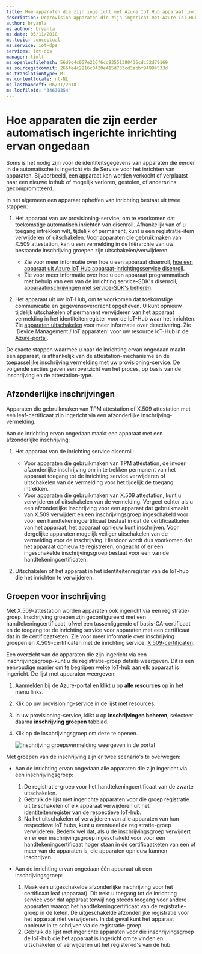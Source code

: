 ```yaml
---
title: Hoe apparaten die zijn ingericht met Azure IoT Hub apparaat inrichtingsservice inrichting ervan ongedaan | Microsoft Docs
description: Deprovision-apparaten die zijn ingericht met Azure IoT Hub apparaat inrichten van Service
author: bryanla
ms.author: bryanla
ms.date: 05/11/2018
ms.topic: conceptual
ms.service: iot-dps
services: iot-dps
manager: timlt
ms.openlocfilehash: 56d9c4c057e226f6cd93551380436cdc52d79169
ms.sourcegitcommit: 266fe4c2216c0420e415d733cd3abbf94994533d
ms.translationtype: MT
ms.contentlocale: nl-NL
ms.lasthandoff: 06/01/2018
ms.locfileid: "34630354"
---
```

# <a name="how-to-deprovision-devices-that-were-previously-auto-provisioned"></a>Hoe apparaten die zijn eerder automatisch ingerichte inrichting ervan ongedaan 

Soms is het nodig zijn voor de identiteitsgegevens van apparaten die eerder in de automatische is ingericht via de Service voor het inrichten van apparaten. Bijvoorbeeld, een apparaat kan worden verkocht of verplaatst naar een nieuwe iothub of mogelijk verloren, gestolen, of anderszins gecompromitteerd. 

In het algemeen een apparaat opheffen van inrichting bestaat uit twee stappen:

1. Het apparaat van uw provisioning-service, om te voorkomen dat toekomstige automatisch inrichten van disenroll. Afhankelijk van of u toegang intrekken wilt, tijdelijk of permanent, kunt u een registratie-item verwijderen of uitschakelen. Voor apparaten die gebruikmaken van X.509 attestation, kan u een vermelding in de hiërarchie van uw bestaande inschrijving groepen zijn uitschakelen/verwijderen.  
 
   - Zie voor meer informatie over hoe u een apparaat disenroll, [hoe een apparaat uit Azure IoT Hub apparaat-inrichtingsservice disenroll](how-to-revoke-device-access-portal.md).
   - Zie voor meer informatie over hoe u een apparaat programmatisch met behulp van een van de inrichting service-SDK's disenroll, [apparaatinschrijvingen met service-SDK's beheren](how-to-manage-enrollments-sdks.md).

2. Het apparaat uit uw IoT-Hub, om te voorkomen dat toekomstige communicatie en gegevensoverdracht opgeheven. U kunt opnieuw tijdelijk uitschakelen of permanent verwijderen van het apparaat vermelding in het identiteitenregister voor de IoT-Hub waar het inrichten. Zie [apparaten uitschakelen](/azure/iot-hub/iot-hub-devguide-identity-registry#disable-devices) voor meer informatie over deactivering. Zie 'Device Management / IoT apparaten' voor uw resource IoT-Hub in de [Azure-portal](https://portal.azure.com).

De exacte stappen waarmee u naar de inrichting ervan ongedaan maakt een apparaat, is afhankelijk van de attestation-mechanisme en de toepasselijke inschrijving vermelding met uw provisioning-service. De volgende secties geven een overzicht van het proces, op basis van de inschrijving en de attestation-type.

## <a name="individual-enrollments"></a>Afzonderlijke inschrijvingen
Apparaten die gebruikmaken van TPM attestation of X.509 attestation met een leaf-certificaat zijn ingericht via een afzonderlijke inschrijving-vermelding. 

Aan de inrichting ervan ongedaan maakt een apparaat met een afzonderlijke inschrijving: 

1. Het apparaat van de inrichting service disenroll:

   - Voor apparaten die gebruikmaken van TPM attestation, de invoer afzonderlijke inschrijving om in te trekken permanent van het apparaat toegang tot de inrichting service verwijderen of uitschakelen van de vermelding voor het tijdelijk de toegang intrekken. 
   - Voor apparaten die gebruikmaken van X.509 attestation, kunt u verwijderen of uitschakelen van de vermelding. Vergeet echter als u een afzonderlijke inschrijving voor een apparaat dat gebruikmaakt van X.509 verwijdert en een inschrijvingsgroep ingeschakeld voor voor een handtekeningcertificaat bestaat in dat de certificaatketen van het apparaat, het apparaat opnieuw kunt inschrijven. Voor dergelijke apparaten mogelijk veiliger uitschakelen van de vermelding voor de inschrijving. Hierdoor wordt dus voorkomen dat het apparaat opnieuw te registreren, ongeacht of er een ingeschakelde inschrijvingsgroep bestaat voor een van de handtekeningcertificaten.

2. Uitschakelen of het apparaat in het identiteitenregister van de IoT-hub die het inrichten te verwijderen. 


## <a name="enrollment-groups"></a>Groepen voor inschrijving
Met X.509-attestation worden apparaten ook ingericht via een registratie-groep. Inschrijving groepen zijn geconfigureerd met een handtekeningcertificaat, ofwel een tussenliggende of basis-CA-certificaat en de toegang tot de inrichting service voor apparaten met een certificaat dat in de certificaatketen. Zie voor meer informatie over inschrijving groepen en X.509-certificaten met de inrichting service, [X.509-certificaten](concepts-security.md#x509-certificates). 

Een overzicht van de apparaten die zijn ingericht via een inschrijvingsgroep-kunt u de registratie-groep details weergeven. Dit is een eenvoudige manier om te begrijpen welke IoT-hub aan elk apparaat is ingericht. De lijst met apparaten weergeven: 

1. Aanmelden bij de Azure-portal en klikt u op **alle resources** op in het menu links.
2. Klik op uw provisioning-service in de lijst met resources.
3. In uw provisioning-service, klikt u op **inschrijvingen beheren**, selecteer daarna **inschrijving groepen** tabblad.
4. Klik op de inschrijvingsgroep om deze te openen.

   ![Inschrijving groepsvermelding weergeven in de portal](./media/how-to-unprovision-devices/view-enrollment-group.png)

Met groepen van de inschrijving zijn er twee scenario's te overwegen:

- Aan de inrichting ervan ongedaan alle apparaten die zijn ingericht via een inschrijvingsgroep:
  1. De registratie-groep voor het handtekeningcertificaat van de zwarte uitschakelen. 
  2. Gebruik de lijst met ingerichte apparaten voor die groep registratie uit te schakelen of elk apparaat verwijderen uit het identiteitenregister van de respectieve IoT-hub. 
  3. Na het uitschakelen of verwijderen van alle apparaten van hun respectieve IoT hubs, kunt u eventueel de registratie-groep verwijderen. Bedenk wel dat, als u de inschrijvingsgroep verwijdert en er een inschrijvingsgroep ingeschakeld voor voor een handtekeningcertificaat hoger staan in de certificaatketen van een of meer van de apparaten is, die apparaten opnieuw kunnen inschrijven. 

- Aan de inrichting ervan ongedaan één apparaat uit een inschrijvingsgroep:
  1. Maak een uitgeschakelde afzonderlijke inschrijving voor het certificaat leaf (apparaat). Dit trekt u toegang tot de inrichting service voor dat apparaat terwijl nog steeds toegang voor andere apparaten waarop het handtekeningcertificaat van de registratie-groep in de keten. De uitgeschakelde afzonderlijke registratie voor het apparaat niet verwijderen. In dat geval kunt het apparaat opnieuw in te schrijven via de registratie-groep. 
  2. Gebruik de lijst met ingerichte apparaten voor die inschrijvingsgroep de IoT-hub die het apparaat is ingericht om te vinden en uitschakelen of verwijderen uit het register-id's van de hub. 
  
  










